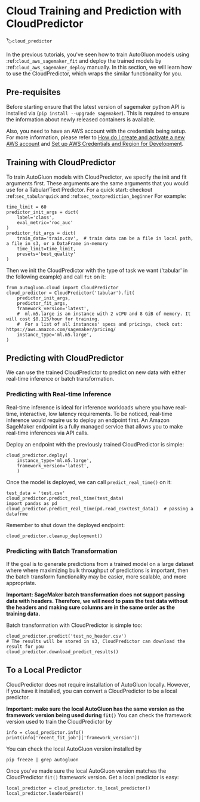 # Cloud Training and Prediction with CloudPredictor
:label:`cloud_predictor`

In the previous tutorials, you've seen how to train AutoGluon models using :ref:`cloud_aws_sagemaker_fit` and deploy the trained models by :ref:`cloud_aws_sagemaker_deploy` manually. In this section, we will learn how to use the CloudPredictor, which wraps the similar functionality for you.

## Pre-requisites
Before starting ensure that the latest version of sagemaker python API is installed via (`pip install --upgrade sagemaker`). 
This is required to ensure the information about newly released containers is available.

Also, you need to have an AWS account with the credentials being setup. For more information, please refer to [How do I create and activate a new AWS account](https://aws.amazon.com/premiumsupport/knowledge-center/create-and-activate-aws-account/) and [Set up AWS Credentials and Region for Development](https://docs.aws.amazon.com/sdk-for-java/v1/developer-guide/setup-credentials.html).

## Training with CloudPredictor
To train AutoGluon models with CloudPredictor, we specify the init and fit arguments first. These arguments are the same arguments that you would use for a Tabular/Text Predictor. For a quick start: checkout :ref:`sec_tabularquick` and :ref:`sec_textprediction_beginner`
For example:
```{.python}
time_limit = 60
predictor_init_args = dict(
    label='class',
    eval_metric='roc_auc'
)
predictor_fit_args = dict(
    train_data='train.csv',  # train data can be a file in local path, a file in s3, or a DataFrame in-memory
    time_limit=time_limit,
    presets='best_quality'
)
```
Then we init the CloudPredictor with the type of task we want ('tabular' in the following example) and call `fit` on it:
```{.python}
from autogluon.cloud import CloudPredictor
cloud_predictor = CloudPredictor('tabular').fit(
    predictor_init_args,
    predictor_fit_args,
    framework_version='latest',
    #  ml.m5.large is an instance with 2 vCPU and 8 GiB of memory. It will cost $0.115/hour for training.
    #  For a list of all instances' specs and pricings, check out: https://aws.amazon.com/sagemaker/pricing/
    instance_type='ml.m5.large',
)
```

## Predicting with CloudPredictor
We can use the trained CloudPredictor to predict on new data with either real-time inference or batch transformation.

### Predicting with Real-time Inference
Real-time inference is ideal for inference workloads where you have real-time, interactive, low latency requirements. To be noticed, real-time inference would require us to deploy an endpoint first. An Amazon SageMaker endpoint is a fully managed service that allows you to make real-time inferences via API calls.

Deploy an endpoint with the previously trained CloudPredictor is simple:
```{.python}
cloud_predictor.deploy(
    instance_type='ml.m5.large',
    framework_version='latest',
    )
```

Once the model is deployed, we can call `predict_real_time()` on it:
```{.python}
test_data = 'test.csv'
cloud_predictor.predict_real_time(test_data)
import pandas as pd
cloud_predictor.predict_real_time(pd.read_csv(test_data))  # passing a datafrme
```

Remember to shut down the deployed endpoint:
```{.python}
cloud_predictor.cleanup_deployment()
```

### Predicting with Batch Transformation
If the goal is to generate predictions from a trained model on a large dataset where where maximizing bulk throughput of predictions is important, then the batch transform functionality may be easier, more scalable, and more appropriate.

**Important: SageMaker batch transformation does not support passing data with headers. Therefore, we will need to pass the test data without the headers and making sure columns are in the same order as the training data.**

Batch transformation with CloudPredictor is simple too:
```{.python}
cloud_predictor.predict('test_no_header.csv')
# The results will be stored in s3, CloudPredictor can download the result for you
cloud_predictor.download_predict_results()
```

## To a Local Predictor
CloudPredictor does not require installation of AutoGluon locally. However, if you have it installed, you can convert a CloudPredictor to be a local predictor.

**Important: make sure the local AutoGluon has the same version as the framework version being used during `fit()`**
You can check the framework version used to train the CloudPredictor by
```{.python}
info = cloud_predictor.info()
print(info['recent_fit_job']['framework_version'])
```
You can check the local AutoGluon version installed by
```{.bash}
pip freeze | grep autogluon
```
Once you've made sure the local AutoGluon version matches the CloudPredictor `fit()` framework version. Get a local predictor is easy:
```{.python}
local_predictor = cloud_predictor.to_local_predictor()
local_predictor.leaderboard()
```
